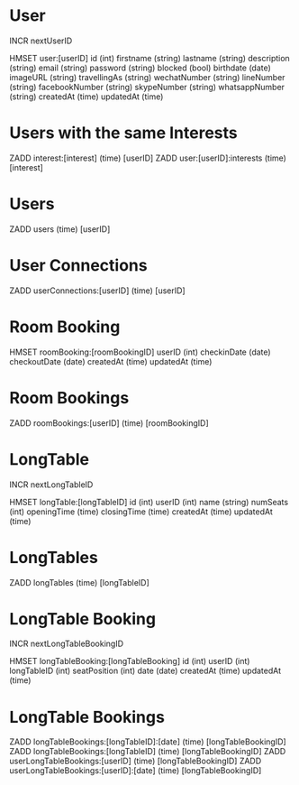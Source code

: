 # User
INCR nextUserID

HMSET user:[userID]
    id              (int)
    firstname       (string)
    lastname        (string)
    description     (string)
    email           (string)
    password        (string)
    blocked         (bool)
    birthdate       (date)
    imageURL        (string)
    travellingAs    (string)
    wechatNumber    (string)
    lineNumber      (string)
    facebookNumber  (string)
    skypeNumber     (string)
    whatsappNumber  (string)
    createdAt       (time)
    updatedAt       (time)

# Users with the same Interests
ZADD interest:[interest] (time) [userID]
ZADD user:[userID]:interests (time) [interest]

# Users
ZADD users (time) [userID]

# User Connections
ZADD userConnections:[userID] (time) [userID]

# Room Booking
HMSET roomBooking:[roomBookingID]
    userID         (int)
    checkinDate    (date)
    checkoutDate   (date)
    createdAt      (time)
    updatedAt      (time)

# Room Bookings
ZADD roomBookings:[userID] (time) [roomBookingID]

# LongTable
INCR nextLongTableID

HMSET longTable:[longTableID]
    id           (int)
    userID       (int)
    name         (string)
    numSeats     (int)
    openingTime  (time)
    closingTime  (time)
    createdAt    (time)
    updatedAt    (time)

# LongTables
ZADD longTables (time) [longTableID]

# LongTable Booking
INCR nextLongTableBookingID

HMSET longTableBooking:[longTableBooking]
    id           (int)
    userID       (int)
    longTableID  (int)
    seatPosition (int)
    date         (date)
    createdAt    (time)
    updatedAt    (time)

# LongTable Bookings
ZADD longTableBookings:[longTableID]:[date] (time) [longTableBookingID]
ZADD longTableBookings:[longTableID] (time) [longTableBookingID]
ZADD userLongTableBookings:[userID] (time) [longTableBookingID]
ZADD userLongTableBookings:[userID]:[date] (time) [longTableBookingID]
